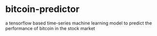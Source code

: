 # bitcoin-predictor
a tensorflow based time-series machine learning model to predict the performance of bitcoin in the stock market
